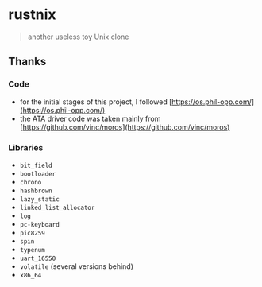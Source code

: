 # rustnix
> another useless toy Unix clone
## Thanks
### Code
- for the initial stages of this project, I followed [https://os.phil-opp.com/](https://os.phil-opp.com/)
- the ATA driver code was taken mainly from [https://github.com/vinc/moros](https://github.com/vinc/moros)
### Libraries
- `bit_field`
- `bootloader`
- `chrono`
- `hashbrown`
- `lazy_static`
- `linked_list_allocator`
- `log`
- `pc-keyboard`
- `pic8259`
- `spin`
- `typenum`
- `uart_16550`
- `volatile` (several versions behind)
- `x86_64`